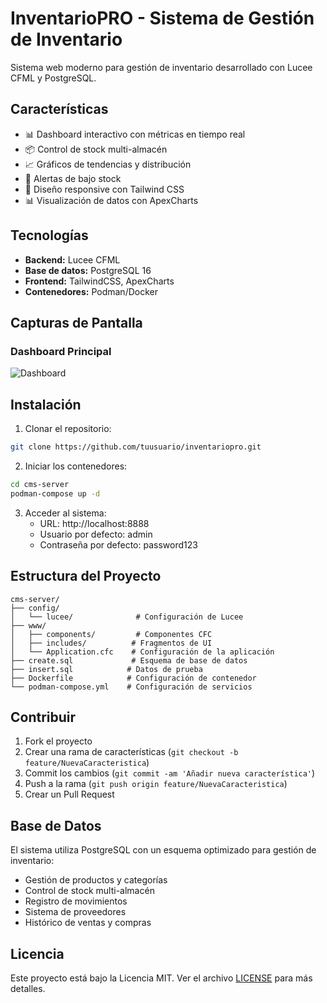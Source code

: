 # InventarioPRO - Sistema de Gestión de Inventario

Sistema web moderno para gestión de inventario desarrollado con Lucee CFML y PostgreSQL.

## Características

- 📊 Dashboard interactivo con métricas en tiempo real
- 📦 Control de stock multi-almacén
- 📈 Gráficos de tendencias y distribución
- 🔔 Alertas de bajo stock
- 📱 Diseño responsive con Tailwind CSS
- 📊 Visualización de datos con ApexCharts

## Tecnologías

- **Backend:** Lucee CFML
- **Base de datos:** PostgreSQL 16
- **Frontend:** TailwindCSS, ApexCharts
- **Contenedores:** Podman/Docker

## Capturas de Pantalla

### Dashboard Principal
![Dashboard](docs/images/dashboard.jpg)



## Instalación

1. Clonar el repositorio:
```bash
git clone https://github.com/tuusuario/inventariopro.git
```

2. Iniciar los contenedores:
```bash
cd cms-server
podman-compose up -d
```

3. Acceder al sistema:
   - URL: http://localhost:8888
   - Usuario por defecto: admin
   - Contraseña por defecto: password123

## Estructura del Proyecto

```
cms-server/
├── config/
│   └── lucee/              # Configuración de Lucee
├── www/
│   ├── components/         # Componentes CFC
│   ├── includes/          # Fragmentos de UI
│   └── Application.cfc    # Configuración de la aplicación
├── create.sql             # Esquema de base de datos
├── insert.sql            # Datos de prueba
├── Dockerfile            # Configuración de contenedor
└── podman-compose.yml    # Configuración de servicios
```

## Contribuir

1. Fork el proyecto
2. Crear una rama de características (`git checkout -b feature/NuevaCaracteristica`)
3. Commit los cambios (`git commit -am 'Añadir nueva característica'`)
4. Push a la rama (`git push origin feature/NuevaCaracteristica`)
5. Crear un Pull Request

## Base de Datos

El sistema utiliza PostgreSQL con un esquema optimizado para gestión de inventario:

- Gestión de productos y categorías
- Control de stock multi-almacén
- Registro de movimientos
- Sistema de proveedores
- Histórico de ventas y compras

## Licencia

Este proyecto está bajo la Licencia MIT. Ver el archivo [LICENSE](LICENSE) para más detalles.